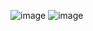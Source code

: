 ![image](https://user-images.githubusercontent.com/21165474/218102722-e7967274-0d91-4add-b7fe-072e7fc70e56.png)
![image](https://user-images.githubusercontent.com/21165474/218102774-85a2bd55-18ee-48bb-9aef-726fb365c4b4.png)

